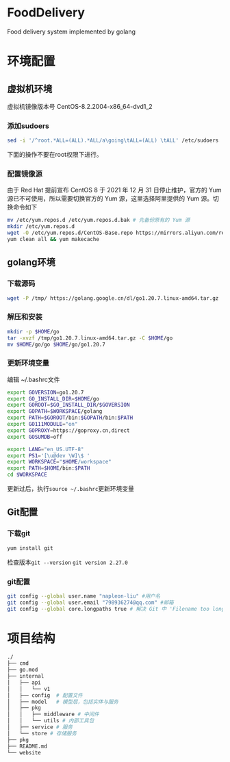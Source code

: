 # FoodDelivery

Food delivery system implemented by golang

# 环境配置

## 虚拟机环境

虚拟机镜像版本号 CentOS-8.2.2004-x86_64-dvd1_2

### 添加sudoers

~~~bash
sed -i '/^root.*ALL=(ALL).*ALL/a\going\tALL=(ALL) \tALL' /etc/sudoers
~~~

下面的操作不要在root权限下进行。

### 配置镜像源

由于 Red Hat 提前宣布 CentOS 8 于 2021 年 12 月 31 日停止维护，官方的 Yum 源已不可使用，所以需要切换官方的 Yum 源，这里选择阿里提供的 Yum 源。切换命令如下

~~~bash
mv /etc/yum.repos.d /etc/yum.repos.d.bak # 先备份原有的 Yum 源
mkdir /etc/yum.repos.d
wget -O /etc/yum.repos.d/CentOS-Base.repo https://mirrors.aliyun.com/repo/Centos-vault-8.5.2111.repo
yum clean all && yum makecache
~~~

## golang环境

### 下载源码

~~~bash
wget -P /tmp/ https://golang.google.cn/dl/go1.20.7.linux-amd64.tar.gz
~~~

### 解压和安装

~~~bash
mkdir -p $HOME/go
tar -xvzf /tmp/go1.20.7.linux-amd64.tar.gz -C $HOME/go
mv $HOME/go/go $HOME/go/go1.20.7
~~~

### 更新环境变量

编辑 ~/.bashrc文件

~~~bash
export GOVERSION=go1.20.7
export GO_INSTALL_DIR=$HOME/go
export GOROOT=$GO_INSTALL_DIR/$GOVERSION
export GOPATH=$WORKSPACE/golang
export PATH=$GOROOT/bin:$GOPATH/bin:$PATH
export GO111MODULE="on"
export GOPROXY=https://goproxy.cn,direct
export GOSUMDB=off

export LANG="en_US.UTF-8"
export PS1='[\u@dev \W]\$ ' 
export WORKSPACE="$HOME/workspace" 
export PATH=$HOME/bin:$PATH 
cd $WORKSPACE
~~~

更新过后，执行`source ~/.bashrc`更新环境变量

## Git配置

### 下载git

~~~bash
yum install git
~~~

检查版本`git --version` `git version 2.27.0`

### git配置

~~~bash
git config --global user.name "napleon-liu" #用户名
git config --global user.email "798936274@qq.com" #邮箱
git config --global core.longpaths true # 解决 Git 中 'Filename too long' 的错误
~~~

# 项目结构

~~~bash
./
├── cmd
├── go.mod
├── internal
│   ├── api
│   │   └── v1
│   ├── config  # 配置文件
│   ├── model   # 模型层，包括实体与服务
│   ├── pkg
│   │   ├── middleware # 中间件
│   │   └── utils # 内部工具包
│   ├── service # 服务
│   └── store # 存储服务
├── pkg
├── README.md
└── website
~~~